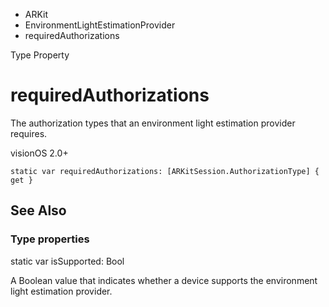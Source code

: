 

- ARKit
- EnvironmentLightEstimationProvider
-  requiredAuthorizations 

Type Property

# requiredAuthorizations

The authorization types that an environment light estimation provider requires.

visionOS 2.0+

``` source
static var requiredAuthorizations: [ARKitSession.AuthorizationType] { get }
```

## See Also

### Type properties

static var isSupported: Bool

A Boolean value that indicates whether a device supports the environment light estimation provider.

